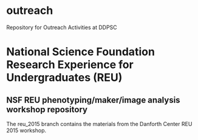 # outreach
Repository for Outreach Activities at DDPSC

# National Science Foundation Research Experience for Undergraduates (REU)
## NSF REU phenotyping/maker/image analysis workshop repository
The reu_2015 branch contains the materials from the Danforth Center REU 2015 workshop.
